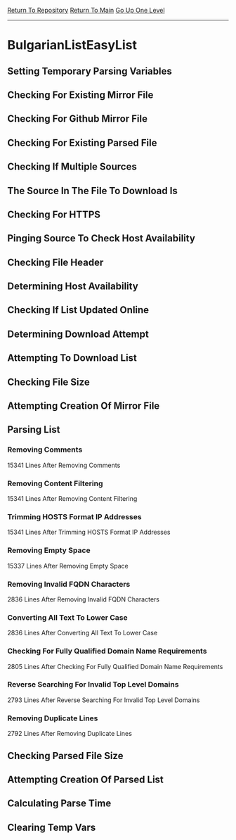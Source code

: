 [Return To Repository](https://github.com/deathbybandaid/piholeparser/)
[Return To Main](https://github.com/deathbybandaid/piholeparser/blob/master/RecentRunLogs/Mainlog.md)
[Go Up One Level](https://github.com/deathbybandaid/piholeparser/blob/master/RecentRunLogs/TopLevelScripts/30-Processing-External-Blacklists.md)
____________________________________
# BulgarianListEasyList
## Setting Temporary Parsing Variables
## Checking For Existing Mirror File
## Checking For Github Mirror File
## Checking For Existing Parsed File
## Checking If Multiple Sources
## The Source In The File To Download Is
## Checking For HTTPS
## Pinging Source To Check Host Availability
## Checking File Header
## Determining Host Availability
## Checking If List Updated Online
## Determining Download Attempt
## Attempting To Download List
## Checking File Size
## Attempting Creation Of Mirror File
## Parsing List
### Removing Comments
15341 Lines After Removing Comments
### Removing Content Filtering
15341 Lines After Removing Content Filtering
### Trimming HOSTS Format IP Addresses
15341 Lines After Trimming HOSTS Format IP Addresses
### Removing Empty Space
15337 Lines After Removing Empty Space
### Removing Invalid FQDN Characters
2836 Lines After Removing Invalid FQDN Characters
### Converting All Text To Lower Case
2836 Lines After Converting All Text To Lower Case
### Checking For Fully Qualified Domain Name Requirements
2805 Lines After Checking For Fully Qualified Domain Name Requirements
### Reverse Searching For Invalid Top Level Domains
2793 Lines After Reverse Searching For Invalid Top Level Domains
### Removing Duplicate Lines
2792 Lines After Removing Duplicate Lines
## Checking Parsed File Size
## Attempting Creation Of Parsed List
## Calculating Parse Time
## Clearing Temp Vars

